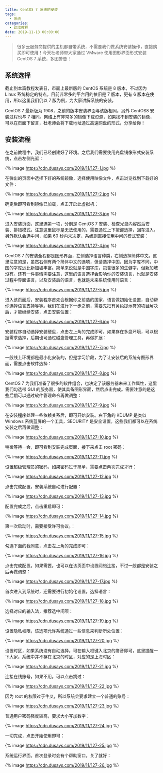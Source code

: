 ```yaml
---
title: CentOS 7 系统的安装
tags:
  - 系统
categories:
  - 运维教程
date: 2019-11-13 00:00:00
---
```


> 很多云服务商提供的主机都自带系统，不需要我们做系统安装操作，直接购买即可使用！今天杜老师带大家通过 VMware 使用图形界面形式安装 CentOS 7 系统，多图警告！

<!-- more -->

## 系统选择

截止到本篇教程发表日，市面上最新版的 CentOS 系统是 8 版本，不过因为 Linux 系统稳定的特点，目前非常多的平台用的依旧是 7 版本，更有 6 版本在使用，所以这里我们仍以 7 版为例，为大家讲解系统的安装。

CentOS 7 最新版为 1908，之前的版本安装界面与该版相同，另外 CentOS8 安装过程也与 7 相同。网络上有非常多的镜像下载资源，如果找不到安装的镜像，可以在页面下留言，杜老师会将下载地址通过高速网盘的形式，分享给你！

## 安装流程

在之前教程中，我们已经创建好了环境。之后我们需要使用光盘镜像形式安装系统，点击左侧光驱：

{% image https://cdn.dusays.com/2019/11/127-1.jpg %}

在弹出的页面中选择下好的系统镜像，选择使用映像文件，点击浏览找到下载好的文件：

{% image https://cdn.dusays.com/2019/11/127-2.jpg %}

确定后即可看到镜像已加载，点击开启此虚拟机：

{% image https://cdn.dusays.com/2019/11/127-3.jpg %}

进入安装页面，这里选第一项，分别是 CentOS 7 安装、检查光盘内容然后安装、排错模式。注意这里鼠标是无法使用的，需要通过上下按键选择，回车进入。另外默认会选中间，如果 60 秒内未决定，系统则直接使用中间的模式安装：

{% image https://cdn.dusays.com/2019/11/127-4.jpg %}

CentOS 7 的安装全程都是图形界面，左侧选择语言种类，右侧选择简体中文。这里注意的是，虽然右侧有两个简体中文的选项，但请选择中国，因为字库不同，中国的字库远比新加坡丰富。简单来说就是中国字库，包含很多的生僻字，但新加坡没有。还有一件事情需要注意，这里的语言选择会影响你的安装语言，也就是安装过程中界面语言，以及安装后的语言，也就是未来系统使用时语言：

{% image https://cdn.dusays.com/2019/11/127-5.jpg %}

进入该页面后，安装程序首先会根据你之前选的国家、语言做初始化设置，自动帮你选择语言支持等等。我们在进行下一步之前，需要先把有黄色提示符的项目解决后，才能继续安装，点击安装位置：

{% image https://cdn.dusays.com/2019/11/127-6.jpg %}

安装程序自动选择安装硬盘，点击左上角的完成即可。如果存在多盘环境，可以根据需求选择，后期也可通过磁盘管理工具，再做扩展：

{% image https://cdn.dusays.com/2019/11/127-7.jpg %}

一般线上环境都是最小化安装的，但是学习阶段，为了让安装后的系统有图形界面，需要点击软件选择：

{% image https://cdn.dusays.com/2019/11/127-8.jpg %}

CentOS 7 为我们准备了很多的软件组合，也决定了该服务器未来工作属性，这里我们勾选带 GUI 的服务器，使其具备图形界面，然后点击完成。需要注意的是这些后期可以通过软件管理命令再做调整：

{% image https://cdn.dusays.com/2019/11/127-9.jpg %}

在安装程序处理一些依赖关系后，即可开始安装。右下角的 KDUMP 是类似 Windows 系统蓝屏的一个工具，SECURITY 是安全设置，这些我们都可以在系统安装之后再做调整：

{% image https://cdn.dusays.com/2019/11/127-10.jpg %}

稍微等待一会，即可看到安装完成页面，接下来点击 root 密码：

{% image https://cdn.dusays.com/2019/11/127-11.jpg %}

设置超级管理员的密码，如果密码过于简单，需要点击两次完成才行：

{% image https://cdn.dusays.com/2019/11/127-12.jpg %}

点击完成配置，安装系统自动进行配置：

{% image https://cdn.dusays.com/2019/11/127-13.jpg %}

配置完成之后，点击重启即可：

{% image https://cdn.dusays.com/2019/11/127-14.jpg %}

第一次启动时，需要接受许可协议。：

{% image https://cdn.dusays.com/2019/11/127-15.jpg %}

勾选下面的我同意，点击左上角的完成即可：

{% image https://cdn.dusays.com/2019/11/127-16.jpg %}

点击完成配置。如果需要，也可以在该页面中设置网络连接，不过一般都是安装之后再做调整：

{% image https://cdn.dusays.com/2019/11/127-17.jpg %}

首次进入到系统时，还需要进行初始化设置，选择语言：

{% image https://cdn.dusays.com/2019/11/127-18.jpg %}

选择对应的输入法，推荐选中间项：

{% image https://cdn.dusays.com/2019/11/127-19.jpg %}

设置隐私权限，该选项允许系统通过一些信息来判断所处位置：

{% image https://cdn.dusays.com/2019/11/127-20.jpg %}

设置时区，如果系统没有自动选择，可在输入框键入北京的拼音即可，这里提醒一下大家，系统中并不存在北京的时区，对应的是上海时区：

{% image https://cdn.dusays.com/2019/11/127-21.jpg %}

连接在线账号，如果不用，可以点击跳过：

{% image https://cdn.dusays.com/2019/11/127-22.jpg %}

因为 root 的权限过于牛叉，所以系统会要求建立一个普通的账号：

{% image https://cdn.dusays.com/2019/11/127-23.jpg %}

普通用户密码强度较高，要求大小写加数字：

{% image https://cdn.dusays.com/2019/11/127-24.jpg %}

一切完成，点击开始使用即可：

{% image https://cdn.dusays.com/2019/11/127-25.jpg %}

系统运行界面。首次登录时会有个帮助窗口，关了就好：

{% image https://cdn.dusays.com/2019/11/127-26.jpg %}